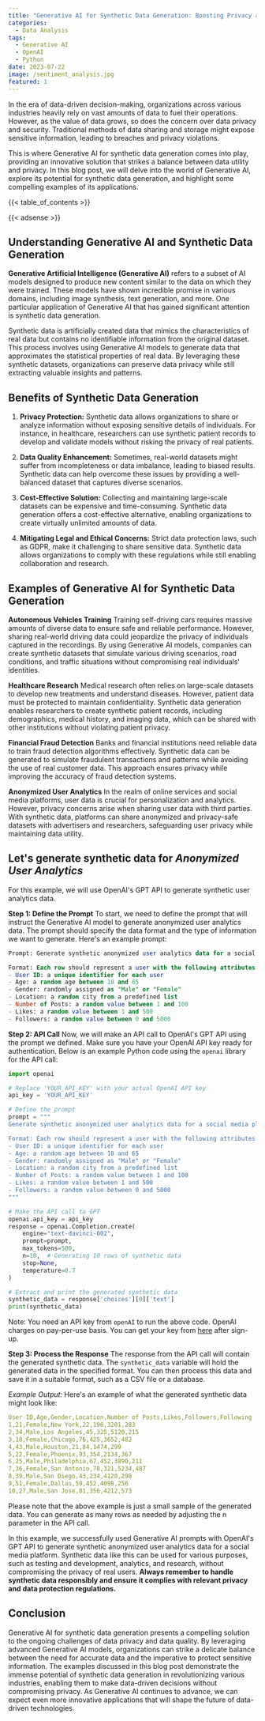 ```yaml
---
title: "Generative AI for Synthetic Data Generation: Boosting Privacy and Data Quality"
categories:
  - Data Analysis
tags:
  - Generative AI
  - OpenAI
  - Python
date: 2023-07-22
image: /sentiment_analysis.jpg
featured: 1
---
```


In the era of data-driven decision-making, organizations across various industries heavily rely on vast amounts of data to fuel their operations. However, as the value of data grows, so does the concern over data privacy and security. Traditional methods of data sharing and storage might expose sensitive information, leading to breaches and privacy violations. 

This is where Generative AI for synthetic data generation comes into play, providing an innovative solution that strikes a balance between data utility and privacy. In this blog post, we will delve into the world of Generative AI, explore its potential for synthetic data generation, and highlight some compelling examples of its applications.

{{< table_of_contents >}}

{{< adsense >}}

## Understanding Generative AI and Synthetic Data Generation

**Generative Artificial Intelligence (Generative AI)** refers to a subset of AI models designed to produce new content similar to the data on which they were trained. These models have shown incredible promise in various domains, including image synthesis, text generation, and more. One particular application of Generative AI that has gained significant attention is synthetic data generation.

Synthetic data is artificially created data that mimics the characteristics of real data but contains no identifiable information from the original dataset. This process involves using Generative AI models to generate data that approximates the statistical properties of real data. By leveraging these synthetic datasets, organizations can preserve data privacy while still extracting valuable insights and patterns.

## Benefits of Synthetic Data Generation
1. **Privacy Protection:** Synthetic data allows organizations to share or analyze information without exposing sensitive details of individuals. For instance, in healthcare, researchers can use synthetic patient records to develop and validate models without risking the privacy of real patients.

2. **Data Quality Enhancement:** Sometimes, real-world datasets might suffer from incompleteness or data imbalance, leading to biased results. Synthetic data can help overcome these issues by providing a well-balanced dataset that captures diverse scenarios.

3. **Cost-Effective Solution:** Collecting and maintaining large-scale datasets can be expensive and time-consuming. Synthetic data generation offers a cost-effective alternative, enabling organizations to create virtually unlimited amounts of data.

4. **Mitigating Legal and Ethical Concerns:** Strict data protection laws, such as GDPR, make it challenging to share sensitive data. Synthetic data allows organizations to comply with these regulations while still enabling collaboration and research.

## Examples of Generative AI for Synthetic Data Generation

**Autonomous Vehicles Training**
Training self-driving cars requires massive amounts of diverse data to ensure safe and reliable performance. However, sharing real-world driving data could jeopardize the privacy of individuals captured in the recordings. By using Generative AI models, companies can create synthetic datasets that simulate various driving scenarios, road conditions, and traffic situations without compromising real individuals' identities.

**Healthcare Research**
Medical research often relies on large-scale datasets to develop new treatments and understand diseases. However, patient data must be protected to maintain confidentiality. Synthetic data generation enables researchers to create synthetic patient records, including demographics, medical history, and imaging data, which can be shared with other institutions without violating patient privacy.

**Financial Fraud Detection**
Banks and financial institutions need reliable data to train fraud detection algorithms effectively. Synthetic data can be generated to simulate fraudulent transactions and patterns while avoiding the use of real customer data. This approach ensures privacy while improving the accuracy of fraud detection systems.

**Anonymized User Analytics**
In the realm of online services and social media platforms, user data is crucial for personalization and analytics. However, privacy concerns arise when sharing user data with third parties. With synthetic data, platforms can share anonymized and privacy-safe datasets with advertisers and researchers, safeguarding user privacy while maintaining data utility.

## Let's generate synthetic data for *Anonymized User Analytics*
For this example, we will use OpenAI's GPT API to generate synthetic user analytics data.

**Step 1: Define the Prompt**
To start, we need to define the prompt that will instruct the Generative AI model to generate anonymized user analytics data. The prompt should specify the data format and the type of information we want to generate. Here's an example prompt:

```sql
Prompt: Generate synthetic anonymized user analytics data for a social media platform.

Format: Each row should represent a user with the following attributes:
- User ID: a unique identifier for each user
- Age: a random age between 18 and 65
- Gender: randomly assigned as "Male" or "Female"
- Location: a random city from a predefined list
- Number of Posts: a random value between 1 and 100
- Likes: a random value between 1 and 500
- Followers: a random value between 0 and 5000
```

**Step 2: API Call**
Now, we will make an API call to OpenAI's GPT API using the prompt we defined. Make sure you have your OpenAI API key ready for authentication. Below is an example Python code using the `openai` library for the API call:

```python
import openai

# Replace 'YOUR_API_KEY' with your actual OpenAI API key
api_key = 'YOUR_API_KEY'

# Define the prompt
prompt = """
Generate synthetic anonymized user analytics data for a social media platform.

Format: Each row should represent a user with the following attributes:
- User ID: a unique identifier for each user
- Age: a random age between 18 and 65
- Gender: randomly assigned as "Male" or "Female"
- Location: a random city from a predefined list
- Number of Posts: a random value between 1 and 100
- Likes: a random value between 1 and 500
- Followers: a random value between 0 and 5000
"""

# Make the API call to GPT
openai.api_key = api_key
response = openai.Completion.create(
    engine="text-davinci-002",
    prompt=prompt,
    max_tokens=500,
    n=10,  # Generating 10 rows of synthetic data
    stop=None,
    temperature=0.7
)

# Extract and print the generated synthetic data
synthetic_data = response['choices'][0]['text']
print(synthetic_data)
```

Note: You need an API key from `openAI` to run the above code. OpenAI charges on pay-per-use basis. You can get your key from [here](https://openai.com) after sign-up.

**Step 3: Process the Response**
The response from the API call will contain the generated synthetic data. The `synthetic_data` variable will hold the generated data in the specified format. You can then process this data and save it in a suitable format, such as a CSV file or a database.

*Example Output:*
Here's an example of what the generated synthetic data might look like:
```yaml
User ID,Age,Gender,Location,Number of Posts,Likes,Followers,Following
1,21,Female,New York,22,196,3201,283
2,34,Male,Los Angeles,45,325,5120,215
3,18,Female,Chicago,76,425,3652,482
4,43,Male,Houston,21,84,1474,299
5,22,Female,Phoenix,93,354,2134,367
6,25,Male,Philadelphia,67,452,3890,211
7,36,Female,San Antonio,78,321,5234,487
8,39,Male,San Diego,43,234,4120,298
9,51,Female,Dallas,59,452,4098,256
10,27,Male,San Jose,81,356,4212,573
```
Please note that the above example is just a small sample of the generated data. You can generate as many rows as needed by adjusting the n parameter in the API call.

In this example, we successfully used Generative AI prompts with OpenAI's GPT API to generate synthetic anonymized user analytics data for a social media platform. Synthetic data like this can be used for various purposes, such as testing and development, analytics, and research, without compromising the privacy of real users. **Always remember to handle synthetic data responsibly and ensure it complies with relevant privacy and data protection regulations.**

## Conclusion

Generative AI for synthetic data generation presents a compelling solution to the ongoing challenges of data privacy and data quality. By leveraging advanced Generative AI models, organizations can strike a delicate balance between the need for accurate data and the imperative to protect sensitive information. The examples discussed in this blog post demonstrate the immense potential of synthetic data generation in revolutionizing various industries, enabling them to make data-driven decisions without compromising privacy. As Generative AI continues to advance, we can expect even more innovative applications that will shape the future of data-driven technologies.
